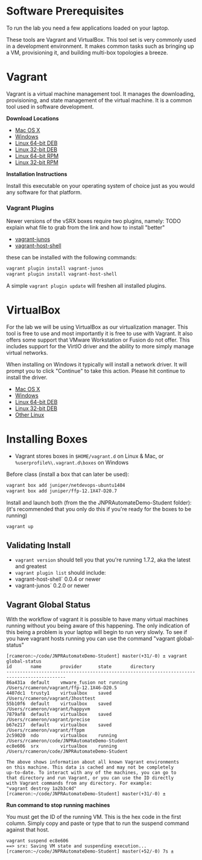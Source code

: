 Software Prerequisites
======================

To run the lab you need a few applications loaded on your laptop.

These tools are Vagrant and VirtualBox. This tool set is very commonly used in a development environment. It makes common tasks such as bringing up a VM, provisioning it, and building multi-box topologies a breeze.

Vagrant
=======

Vagrant is a virtual machine management tool. It manages the downloading, provisioning, and state management of the virtual machine. It is a common tool used in software development.

**Download Locations**

-	[Mac OS X](https://dl.bintray.com/mitchellh/vagrant/vagrant_1.7.2.dmg)
-	[Windows](https://dl.bintray.com/mitchellh/vagrant/vagrant_1.7.2.msi)
-	[Linux 64-bit DEB](https://dl.bintray.com/mitchellh/vagrant/vagrant_1.7.2_x86_64.deb)
-	[Linux 32-bit DEB](https://dl.bintray.com/mitchellh/vagrant/vagrant_1.7.2_i686.deb)
-	[Linux 64-bit RPM](https://dl.bintray.com/mitchellh/vagrant/vagrant_1.7.2_x86_64.rpm)
-	[Linux 32-bit RPM](https://dl.bintray.com/mitchellh/vagrant/vagrant_1.7.2_i686.rpm)

**Installation Instructions**

Install this executable on your operating system of choice just as you would any software for that platform.

### Vagrant Plugins

Newer versions of the vSRX boxes require two plugins, namely: TODO explain what file to grab from the link and how to install "better"

- [vagrant-junos](https://github.com/JNPRAutomate/vagrant-junos)
- [vagrant-host-shell](https://github.com/phinze/vagrant-host-shell)

these can be installed with the following commands:

```bash
vagrant plugin install vagrant-junos
vagrant plugin install vagrant-host-shell
```

A simple `vagrant plugin update` will freshen all installed plugins.


VirtualBox
===========

For the lab we will be using VirtualBox as our virtualization manager. This tool is free to use and most importantly it is free to use with Vagrant. It also offers some support that VMware Workstation or Fusion do not offer. This includes support for the VirtIO driver and the ability to more simply manage virtual networks.

When installing on Windows it typically will install a network driver. It will prompt you to click "Continue" to take this action. Please hit continue to install the driver.

-	[Mac OS X](http://download.virtualbox.org/virtualbox/4.3.26/VirtualBox-4.3.26-98988-OSX.dmg)
-	[Windows](http://download.virtualbox.org/virtualbox/4.3.26/VirtualBox-4.3.26-98988-Win.exe)
-	[Linux 64-bit DEB](http://download.virtualbox.org/virtualbox/4.3.26/virtualbox-4.3_4.3.26-98988~Ubuntu~raring_amd64.deb)
-	[Linux 32-bit DEB](http://download.virtualbox.org/virtualbox/4.3.26/virtualbox-4.3_4.3.26-98988~Ubuntu~raring_i386.deb)
-	[Other Linux](https://www.virtualbox.org/wiki/Linux_Downloads)

Installing Boxes
================

- Vagrant stores boxes in `$HOME/vagrant.d` on Linux & Mac, or `%userprofile%\.vagrant.d\boxes` on Windows


Before class (install a box that can later be used):
```bash
vagrant box add juniper/netdevops-ubuntu1404
vagrant box add juniper/ffp-12.1X47-D20.7

```

Install and launch both (from the the JNPRAutomateDemo-Student folder):
(it's recommended that you only do this if you're ready for the boxes to be running)
```bash
vagrant up
```

Validating Install
------------------

- `vagrant version` should tell you that you're running 1.7.2, aka the latest and greatest
- `vagrant plugin list` should include:
 - vagrant-host-shell` 0.0.4 or newer
 - vagrant-junos` 0.2.0 or newer


Vagrant Global Status
---------------------

With the workflow of vagrant it is possible to have many virtual machines running without you being aware of this happening. The only indication of this being a problem is your laptop will begin to run very slowly. To see if you have vagrant hosts running you can use the command "vagrant global-status"

```
[rcameron:~/code/JNPRAutomateDemo-Student] master(+31/-0) ± vagrant global-status
id       name       provider      state       directory
--------------------------------------------------------------------------------------------
86a431a  default    vmware_fusion not running /Users/rcameron/vagrant/ffp-12.1X46-D20.5
4407dc1  trusty1    virtualbox    saved       /Users/rcameron/vagrant/3hosttest
55b10f6  default    virtualbox    saved       /Users/rcameron/vagrant/happyvm
7879af8  default    virtualbox    saved       /Users/rcameron/vagrant/precise
b67e217  default    virtualbox    saved       /Users/rcameron/vagrant/ffppm
2c59020  ndo        virtualbox    running     /Users/rcameron/code/JNPRAutomateDemo-Student
ec8e606  srx        virtualbox    running     /Users/rcameron/code/JNPRAutomateDemo-Student

The above shows information about all known Vagrant environments
on this machine. This data is cached and may not be completely
up-to-date. To interact with any of the machines, you can go to
that directory and run Vagrant, or you can use the ID directly
with Vagrant commands from any directory. For example:
"vagrant destroy 1a2b3c4d"
[rcameron:~/code/JNPRAutomateDemo-Student] master(+31/-0) ±
```

**Run command to stop running machines**

You must get the ID of the running VM. This is the hex code in the first column. Simply copy and paste or type that to run the suspend command against that host.

```
vagrant suspend ec8e606
==> srx: Saving VM state and suspending execution...
[rcameron:~/code/JNPRAutomateDemo-Student] master(+52/-0) 7s ±
```
